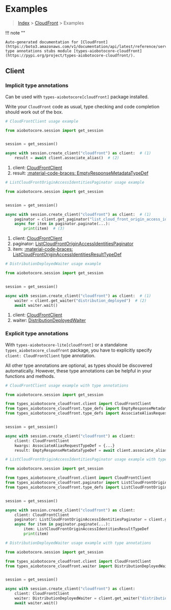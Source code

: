 # Examples

> [Index](../README.md) > [CloudFront](./README.md) > Examples

!!! note ""

    Auto-generated documentation for [CloudFront](https://boto3.amazonaws.com/v1/documentation/api/latest/reference/services/cloudfront.html#cloudfront)
    type annotations stubs module [types-aiobotocore-cloudfront](https://pypi.org/project/types-aiobotocore-cloudfront/).

## Client

### Implicit type annotations

Can be used with `types-aiobotocore[cloudfront]` package installed.

Write your `CloudFront` code as usual,
type checking and code completion should work out of the box.



```python
# CloudFrontClient usage example

from aiobotocore.session import get_session


session = get_session()

async with session.create_client("cloudfront") as client:  # (1)
    result = await client.associate_alias()  # (2)
```

1. client: [CloudFrontClient](./client.md)
2. result: [:material-code-braces: EmptyResponseMetadataTypeDef](./type_defs.md#emptyresponsemetadatatypedef) 



```python
# ListCloudFrontOriginAccessIdentitiesPaginator usage example

from aiobotocore.session import get_session


session = get_session()

async with session.create_client("cloudfront") as client:  # (1)
    paginator = client.get_paginator("list_cloud_front_origin_access_identities")  # (2)
    async for item in paginator.paginate(...):
        print(item)  # (3)
```

1. client: [CloudFrontClient](./client.md)
2. paginator: [ListCloudFrontOriginAccessIdentitiesPaginator](./paginators.md#listcloudfrontoriginaccessidentitiespaginator)
3. item: [:material-code-braces: ListCloudFrontOriginAccessIdentitiesResultTypeDef](./type_defs.md#listcloudfrontoriginaccessidentitiesresulttypedef) 



```python
# DistributionDeployedWaiter usage example

from aiobotocore.session import get_session


session = get_session()

async with session.create_client("cloudfront") as client:  # (1)
    waiter = client.get_waiter("distribution_deployed")  # (2)
    await waiter.wait()
```

1. client: [CloudFrontClient](./client.md)
2. waiter: [DistributionDeployedWaiter](./waiters.md#distributiondeployedwaiter)


### Explicit type annotations

With `types-aiobotocore-lite[cloudfront]`
or a standalone `types_aiobotocore_cloudfront` package, you have to explicitly specify
`client: CloudFrontClient` type annotation.

All other type annotations are optional, as types should be discovered automatically.
However, these type annotations can be helpful in your functions and methods.


```python
# CloudFrontClient usage example with type annotations

from aiobotocore.session import get_session

from types_aiobotocore_cloudfront.client import CloudFrontClient
from types_aiobotocore_cloudfront.type_defs import EmptyResponseMetadataTypeDef
from types_aiobotocore_cloudfront.type_defs import AssociateAliasRequestTypeDef


session = get_session()

async with session.create_client("cloudfront") as client:
    client: CloudFrontClient
    kwargs: AssociateAliasRequestTypeDef = {...}
    result: EmptyResponseMetadataTypeDef = await client.associate_alias(**kwargs)
```



```python
# ListCloudFrontOriginAccessIdentitiesPaginator usage example with type annotations

from aiobotocore.session import get_session

from types_aiobotocore_cloudfront.client import CloudFrontClient
from types_aiobotocore_cloudfront.paginator import ListCloudFrontOriginAccessIdentitiesPaginator
from types_aiobotocore_cloudfront.type_defs import ListCloudFrontOriginAccessIdentitiesResultTypeDef


session = get_session()

async with session.create_client("cloudfront") as client:
    client: CloudFrontClient
    paginator: ListCloudFrontOriginAccessIdentitiesPaginator = client.get_paginator("list_cloud_front_origin_access_identities")
    async for item in paginator.paginate(...):
        item: ListCloudFrontOriginAccessIdentitiesResultTypeDef
        print(item)
```



```python
# DistributionDeployedWaiter usage example with type annotations

from aiobotocore.session import get_session

from types_aiobotocore_cloudfront.client import CloudFrontClient
from types_aiobotocore_cloudfront.waiter import DistributionDeployedWaiter


session = get_session()

async with session.create_client("cloudfront") as client:
    client: CloudFrontClient
    waiter: DistributionDeployedWaiter = client.get_waiter("distribution_deployed")
    await waiter.wait()
```
